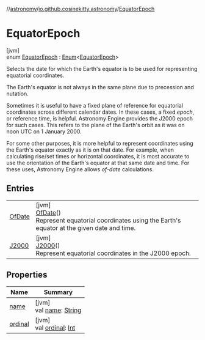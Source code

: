 //[astronomy](../../../index.md)/[io.github.cosinekitty.astronomy](../index.md)/[EquatorEpoch](index.md)

# EquatorEpoch

[jvm]\
enum [EquatorEpoch](index.md) : [Enum](https://kotlinlang.org/api/latest/jvm/stdlib/kotlin/-enum/index.html)&lt;[EquatorEpoch](index.md)&gt; 

Selects the date for which the Earth's equator is to be used for representing equatorial coordinates.

The Earth's equator is not always in the same plane due to precession and nutation.

Sometimes it is useful to have a fixed plane of reference for equatorial coordinates across different calendar dates.  In these cases, a fixed *epoch*, or reference time, is helpful. Astronomy Engine provides the J2000 epoch for such cases.  This refers to the plane of the Earth's orbit as it was on noon UTC on 1 January 2000.

For some other purposes, it is more helpful to represent coordinates using the Earth's equator exactly as it is on that date. For example, when calculating rise/set times or horizontal coordinates, it is most accurate to use the orientation of the Earth's equator at that same date and time. For these uses, Astronomy Engine allows *of-date* calculations.

## Entries

| | |
|---|---|
| [OfDate](-of-date/index.md) | [jvm]<br>[OfDate](-of-date/index.md)()<br>Represent equatorial coordinates using the Earth's equator at the given date and time. |
| [J2000](-j2000/index.md) | [jvm]<br>[J2000](-j2000/index.md)()<br>Represent equatorial coordinates in the J2000 epoch. |

## Properties

| Name | Summary |
|---|---|
| [name](../-node-event-kind/-invalid/index.md#-372974862%2FProperties%2F-1216412040) | [jvm]<br>val [name](../-node-event-kind/-invalid/index.md#-372974862%2FProperties%2F-1216412040): [String](https://kotlinlang.org/api/latest/jvm/stdlib/kotlin/-string/index.html) |
| [ordinal](../-node-event-kind/-invalid/index.md#-739389684%2FProperties%2F-1216412040) | [jvm]<br>val [ordinal](../-node-event-kind/-invalid/index.md#-739389684%2FProperties%2F-1216412040): [Int](https://kotlinlang.org/api/latest/jvm/stdlib/kotlin/-int/index.html) |
